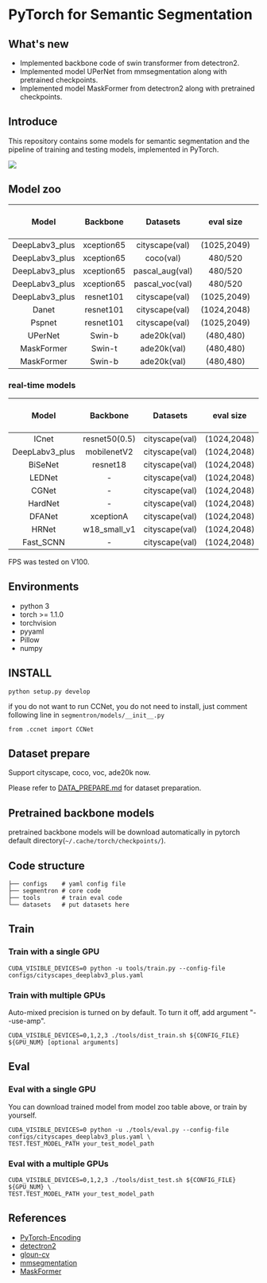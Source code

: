 # PyTorch for Semantic Segmentation

## What's new
- Implemented backbone code of swin transformer from detectron2.
- Implemented model UPerNet from mmsegmentation along with pretrained checkpoints.
- Implemented model MaskFormer from detectron2 along with pretrained checkpoints.

## Introduce
This repository contains some models for semantic segmentation and the pipeline of training and testing models, 
implemented in PyTorch.


![](docs/images/demo.png)

## Model zoo

|          Model          |  Backbone  |    Datasets     |  eval size  | Mean IoU(paper) |                                                       Mean IoU(this repo)                                                        |
|:-----------------------:|:----------:|:---------------:|:-----------:|:---------------:|:--------------------------------------------------------------------------------------------------------------------------------:|
|     DeepLabv3_plus      | xception65 | cityscape(val)  | (1025,2049) |      78.8       |      [78.93](https://github.com/LikeLy-Journey/SegmenTron/releases/download/v0.1.0/deeplabv3_plus_xception_segmentron.pth)       |
|     DeepLabv3_plus      | xception65 |    coco(val)    |   480/520   |        -        |    [70.50](https://github.com/LikeLy-Journey/SegmenTron/releases/download/v0.1.0/deeplabv3_plus_xception_coco_segmentron.pth)    |
|     DeepLabv3_plus      | xception65 | pascal_aug(val) |   480/520   |        -        | [89.56](https://github.com/LikeLy-Journey/SegmenTron/releases/download/v0.1.0/deeplabv3_plus_xception_pascal_aug_segmentron.pth) |
|     DeepLabv3_plus      | xception65 | pascal_voc(val) |   480/520   |        -        | [88.39](https://github.com/LikeLy-Journey/SegmenTron/releases/download/v0.1.0/deeplabv3_plus_xception_pascal_voc_segmentron.pth) |
|     DeepLabv3_plus      | resnet101  | cityscape(val)  | (1025,2049) |        -        |      [78.27](https://github.com/LikeLy-Journey/SegmenTron/releases/download/v0.1.0/deeplabv3_plus_resnet101_segmentron.pth)      |
|          Danet          | resnet101  | cityscape(val)  | (1024,2048) |      79.9       |              [79.34](https://github.com/LikeLy-Journey/SegmenTron/releases/download/v0.1.0/danet101_segmentron.pth)              |
|         Pspnet          | resnet101  | cityscape(val)  | (1025,2049) |      78.63      |          [77.00](https://github.com/LikeLy-Journey/SegmenTron/releases/download/v0.1.0/pspnet_resnet101_segmentron.pth)          |
|         UPerNet         |   Swin-b   |   ade20k(val)   |  (480,480)  |      51.6       |            [49.12](https://github.com/juliantang324/SegmenTron/releases/download/v0.1.0/upernet_swinb_segmentron.pth)            |
|       MaskFormer        |   Swin-t   |   ade20k(val)   |  (480,480)  |      48.8       |          [47.11](https://github.com/juliantang324/SegmenTron/releases/download/v0.1.0/maskformer_swint_segmentron.pth)           |
|       MaskFormer        |   Swin-b   |   ade20k(val)   |  (480,480)  |      52.3       |          [51.87](https://github.com/juliantang324/SegmenTron/releases/download/v0.1.0/maskformer_swinb_segmentron.pth)           |

### real-time models
|     Model      |   Backbone    |    Datasets    |  eval size  | Mean IoU(paper) |                                                   Mean IoU(this repo)                                                   |  FPS   |
|:--------------:|:-------------:|:--------------:|:-----------:|:---------------:|:-----------------------------------------------------------------------------------------------------------------------:|:------:|
|     ICnet      | resnet50(0.5) | cityscape(val) | (1024,2048) |      67.8       |                                                            -                                                            | 41.39  |
| DeepLabv3_plus |  mobilenetV2  | cityscape(val) | (1024,2048) |      70.7       | [70.3](https://github.com/LikeLy-Journey/SegmenTron/releases/download/v0.1.0/deeplabv3_plus_mobilenetv2_segmentron.pth) | 46.64  |
|    BiSeNet     |   resnet18    | cityscape(val) | (1024,2048) |        -        |                                                            -                                                            | 39.90  |
|     LEDNet     |       -       | cityscape(val) | (1024,2048) |        -        |                                                            -                                                            | 31.78  |
|     CGNet      |       -       | cityscape(val) | (1024,2048) |        -        |                                                            -                                                            | 46.11  |
|    HardNet     |       -       | cityscape(val) | (1024,2048) |      75.9       |                                                            -                                                            | 69.06  |
|     DFANet     |   xceptionA   | cityscape(val) | (1024,2048) |      70.3       |                                                            -                                                            | 21.46  |
|     HRNet      | w18_small_v1  | cityscape(val) | (1024,2048) |      70.3       |     [70.5](https://github.com/LikeLy-Journey/SegmenTron/releases/download/v0.1.0/hrnet_w18_small_v1_segmentron.pth)     | 66.01  |
|   Fast_SCNN    |       -       | cityscape(val) | (1024,2048) |      68.3       |         [68.9](https://github.com/LikeLy-Journey/SegmenTron/releases/download/v0.1.0/fast_scnn_segmentron.pth)          | 145.77 |

FPS was tested on V100.

## Environments

- python 3
- torch >= 1.1.0
- torchvision
- pyyaml
- Pillow
- numpy

## INSTALL

```
python setup.py develop
```

if you do not want to run CCNet, you do not need to install, just comment following line in ```segmentron/models/__init__.py```
```
from .ccnet import CCNet
```
## Dataset prepare
Support cityscape, coco, voc, ade20k now.

Please refer to [DATA_PREPARE.md](docs/DATA_PREPARE.md) for dataset preparation.

## Pretrained backbone models 

pretrained backbone models will be download automatically in pytorch default directory(```~/.cache/torch/checkpoints/```).

## Code structure
```
├── configs    # yaml config file
├── segmentron # core code
├── tools      # train eval code
└── datasets   # put datasets here 
```

## Train
### Train with a single GPU
```
CUDA_VISIBLE_DEVICES=0 python -u tools/train.py --config-file configs/cityscapes_deeplabv3_plus.yaml
```
### Train with multiple GPUs

Auto-mixed precision is turned on by default. To turn it off, add argument "--use-amp".

```
CUDA_VISIBLE_DEVICES=0,1,2,3 ./tools/dist_train.sh ${CONFIG_FILE} ${GPU_NUM} [optional arguments]
```

## Eval
### Eval with a single GPU
You can download trained model from model zoo table above, or train by yourself.
```
CUDA_VISIBLE_DEVICES=0 python -u ./tools/eval.py --config-file configs/cityscapes_deeplabv3_plus.yaml \
TEST.TEST_MODEL_PATH your_test_model_path

```
### Eval with a multiple GPUs
```
CUDA_VISIBLE_DEVICES=0,1,2,3 ./tools/dist_test.sh ${CONFIG_FILE} ${GPU_NUM} \
TEST.TEST_MODEL_PATH your_test_model_path
```

## References
- [PyTorch-Encoding](https://github.com/zhanghang1989/PyTorch-Encoding)
- [detectron2](https://github.com/facebookresearch/detectron2)
- [gloun-cv](https://github.com/dmlc/gluon-cv)
- [mmsegmentation](https://github.com/open-mmlab/mmsegmentation)
- [MaskFormer](https://github.com/facebookresearch/MaskFormer)
